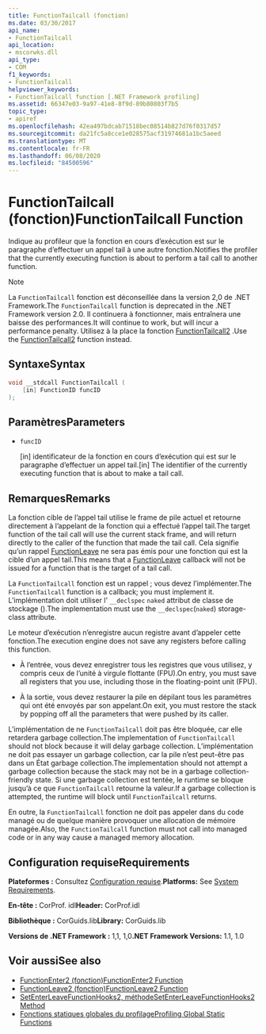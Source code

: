 ```yaml
---
title: FunctionTailcall (fonction)
ms.date: 03/30/2017
api_name:
- FunctionTailcall
api_location:
- mscorwks.dll
api_type:
- COM
f1_keywords:
- FunctionTailcall
helpviewer_keywords:
- FunctionTailcall function [.NET Framework profiling]
ms.assetid: 66347e03-9a97-41e8-8f9d-89b80803f7b5
topic_type:
- apiref
ms.openlocfilehash: 42ea497bdcab71518bec08514b827d76f0317d57
ms.sourcegitcommit: da21fc5a8cce1e028575acf31974681a1bc5aeed
ms.translationtype: MT
ms.contentlocale: fr-FR
ms.lasthandoff: 06/08/2020
ms.locfileid: "84500596"
---
```

# <a name="functiontailcall-function"></a><span data-ttu-id="f92d2-102">FunctionTailcall (fonction)</span><span class="sxs-lookup"><span data-stu-id="f92d2-102">FunctionTailcall Function</span></span>
<span data-ttu-id="f92d2-103">Indique au profileur que la fonction en cours d’exécution est sur le paragraphe d’effectuer un appel tail à une autre fonction.</span><span class="sxs-lookup"><span data-stu-id="f92d2-103">Notifies the profiler that the currently executing function is about to perform a tail call to another function.</span></span>  
  
> [!NOTE]
> <span data-ttu-id="f92d2-104">La `FunctionTailcall` fonction est déconseillée dans la version 2,0 de .NET Framework.</span><span class="sxs-lookup"><span data-stu-id="f92d2-104">The `FunctionTailcall` function is deprecated in the .NET Framework version 2.0.</span></span> <span data-ttu-id="f92d2-105">Il continuera à fonctionner, mais entraînera une baisse des performances.</span><span class="sxs-lookup"><span data-stu-id="f92d2-105">It will continue to work, but will incur a performance penalty.</span></span> <span data-ttu-id="f92d2-106">Utilisez à la place la fonction [FunctionTailcall2](functiontailcall2-function.md) .</span><span class="sxs-lookup"><span data-stu-id="f92d2-106">Use the [FunctionTailcall2](functiontailcall2-function.md) function instead.</span></span>  
  
## <a name="syntax"></a><span data-ttu-id="f92d2-107">Syntaxe</span><span class="sxs-lookup"><span data-stu-id="f92d2-107">Syntax</span></span>  
  
```cpp
void __stdcall FunctionTailcall (  
    [in] FunctionID funcID  
);  
```  
  
## <a name="parameters"></a><span data-ttu-id="f92d2-108">Paramètres</span><span class="sxs-lookup"><span data-stu-id="f92d2-108">Parameters</span></span>

- `funcID`

  <span data-ttu-id="f92d2-109">\[in] identificateur de la fonction en cours d’exécution qui est sur le paragraphe d’effectuer un appel tail.</span><span class="sxs-lookup"><span data-stu-id="f92d2-109">\[in] The identifier of the currently executing function that is about to make a tail call.</span></span>

## <a name="remarks"></a><span data-ttu-id="f92d2-110">Remarques</span><span class="sxs-lookup"><span data-stu-id="f92d2-110">Remarks</span></span>  
 <span data-ttu-id="f92d2-111">La fonction cible de l’appel tail utilise le frame de pile actuel et retourne directement à l’appelant de la fonction qui a effectué l’appel tail.</span><span class="sxs-lookup"><span data-stu-id="f92d2-111">The target function of the tail call will use the current stack frame, and will return directly to the caller of the function that made the tail call.</span></span> <span data-ttu-id="f92d2-112">Cela signifie qu’un rappel [FunctionLeave](functionleave-function.md) ne sera pas émis pour une fonction qui est la cible d’un appel tail.</span><span class="sxs-lookup"><span data-stu-id="f92d2-112">This means that a [FunctionLeave](functionleave-function.md) callback will not be issued for a function that is the target of a tail call.</span></span>  
  
 <span data-ttu-id="f92d2-113">La `FunctionTailcall` fonction est un rappel ; vous devez l’implémenter.</span><span class="sxs-lookup"><span data-stu-id="f92d2-113">The `FunctionTailcall` function is a callback; you must implement it.</span></span> <span data-ttu-id="f92d2-114">L’implémentation doit utiliser l' `__declspec` `naked` attribut de classe de stockage ().</span><span class="sxs-lookup"><span data-stu-id="f92d2-114">The implementation must use the `__declspec`(`naked`) storage-class attribute.</span></span>  
  
 <span data-ttu-id="f92d2-115">Le moteur d’exécution n’enregistre aucun registre avant d’appeler cette fonction.</span><span class="sxs-lookup"><span data-stu-id="f92d2-115">The execution engine does not save any registers before calling this function.</span></span>  
  
- <span data-ttu-id="f92d2-116">À l’entrée, vous devez enregistrer tous les registres que vous utilisez, y compris ceux de l’unité à virgule flottante (FPU).</span><span class="sxs-lookup"><span data-stu-id="f92d2-116">On entry, you must save all registers that you use, including those in the floating-point unit (FPU).</span></span>  
  
- <span data-ttu-id="f92d2-117">À la sortie, vous devez restaurer la pile en dépilant tous les paramètres qui ont été envoyés par son appelant.</span><span class="sxs-lookup"><span data-stu-id="f92d2-117">On exit, you must restore the stack by popping off all the parameters that were pushed by its caller.</span></span>  
  
 <span data-ttu-id="f92d2-118">L’implémentation de ne `FunctionTailcall` doit pas être bloquée, car elle retardera garbage collection.</span><span class="sxs-lookup"><span data-stu-id="f92d2-118">The implementation of `FunctionTailcall` should not block because it will delay garbage collection.</span></span> <span data-ttu-id="f92d2-119">L’implémentation ne doit pas essayer un garbage collection, car la pile n’est peut-être pas dans un État garbage collection.</span><span class="sxs-lookup"><span data-stu-id="f92d2-119">The implementation should not attempt a garbage collection because the stack may not be in a garbage collection-friendly state.</span></span> <span data-ttu-id="f92d2-120">Si une garbage collection est tentée, le runtime se bloque jusqu’à ce que `FunctionTailcall` retourne la valeur.</span><span class="sxs-lookup"><span data-stu-id="f92d2-120">If a garbage collection is attempted, the runtime will block until `FunctionTailcall` returns.</span></span>  
  
 <span data-ttu-id="f92d2-121">En outre, la `FunctionTailcall` fonction ne doit pas appeler dans du code managé ou de quelque manière provoquer une allocation de mémoire managée.</span><span class="sxs-lookup"><span data-stu-id="f92d2-121">Also, the `FunctionTailcall` function must not call into managed code or in any way cause a managed memory allocation.</span></span>  
  
## <a name="requirements"></a><span data-ttu-id="f92d2-122">Configuration requise</span><span class="sxs-lookup"><span data-stu-id="f92d2-122">Requirements</span></span>  
 <span data-ttu-id="f92d2-123">**Plateformes :** Consultez [Configuration requise](../../get-started/system-requirements.md).</span><span class="sxs-lookup"><span data-stu-id="f92d2-123">**Platforms:** See [System Requirements](../../get-started/system-requirements.md).</span></span>  
  
 <span data-ttu-id="f92d2-124">**En-tête :** CorProf. idl</span><span class="sxs-lookup"><span data-stu-id="f92d2-124">**Header:** CorProf.idl</span></span>  
  
 <span data-ttu-id="f92d2-125">**Bibliothèque :** CorGuids.lib</span><span class="sxs-lookup"><span data-stu-id="f92d2-125">**Library:** CorGuids.lib</span></span>  
  
 <span data-ttu-id="f92d2-126">**Versions de .NET Framework :** 1,1, 1,0</span><span class="sxs-lookup"><span data-stu-id="f92d2-126">**.NET Framework Versions:** 1.1, 1.0</span></span>  
  
## <a name="see-also"></a><span data-ttu-id="f92d2-127">Voir aussi</span><span class="sxs-lookup"><span data-stu-id="f92d2-127">See also</span></span>

- [<span data-ttu-id="f92d2-128">FunctionEnter2 (fonction)</span><span class="sxs-lookup"><span data-stu-id="f92d2-128">FunctionEnter2 Function</span></span>](functionenter2-function.md)
- [<span data-ttu-id="f92d2-129">FunctionLeave2 (fonction)</span><span class="sxs-lookup"><span data-stu-id="f92d2-129">FunctionLeave2 Function</span></span>](functionleave2-function.md)
- [<span data-ttu-id="f92d2-130">SetEnterLeaveFunctionHooks2, méthode</span><span class="sxs-lookup"><span data-stu-id="f92d2-130">SetEnterLeaveFunctionHooks2 Method</span></span>](icorprofilerinfo2-setenterleavefunctionhooks2-method.md)
- [<span data-ttu-id="f92d2-131">Fonctions statiques globales du profilage</span><span class="sxs-lookup"><span data-stu-id="f92d2-131">Profiling Global Static Functions</span></span>](profiling-global-static-functions.md)
